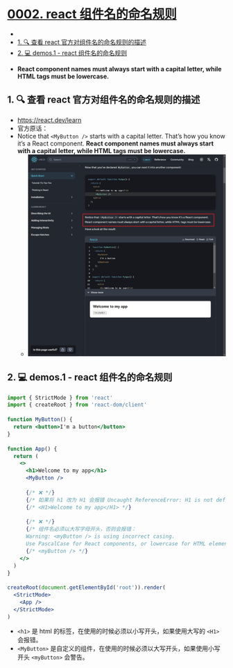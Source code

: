 # [0002. react 组件名的命名规则](https://github.com/Tdahuyou/TNotes.react/tree/main/0002.%20react%20%E7%BB%84%E4%BB%B6%E5%90%8D%E7%9A%84%E5%91%BD%E5%90%8D%E8%A7%84%E5%88%99)

<!-- region:toc -->


- 
- [1. 🔍 查看 react 官方对组件名的命名规则的描述](#1--查看-react-官方对组件名的命名规则的描述)
- [2. 💻 demos.1 - react 组件名的命名规则](#2--demos1---react-组件名的命名规则)
<!-- endregion:toc -->
- **React component names must always start with a capital letter, while HTML tags must be lowercase.**

## 1. 🔍 查看 react 官方对组件名的命名规则的描述

- https://react.dev/learn
- 官方原话：
- Notice that `<MyButton />` starts with a capital letter. That’s how you know it’s a React component. **React component names must always start with a capital letter, while HTML tags must be lowercase.**
  - ![](assets/2024-09-24-11-24-37.png)

## 2. 💻 demos.1 - react 组件名的命名规则

```jsx
import { StrictMode } from 'react'
import { createRoot } from 'react-dom/client'

function MyButton() {
  return <button>I'm a button</button>
}

function App() {
  return (
    <>
      <h1>Welcome to my app</h1>
      <MyButton />

      {/* ❌ */}
      {/* 如果将 h1 改为 H1 会报错 Uncaught ReferenceError: H1 is not defined */}
      {/* <H1>Welcome to my app</H1> */}

      {/* ❌ */}
      {/* 组件名必须以大写字母开头，否则会报错：
      Warning: <myButton /> is using incorrect casing.
      Use PascalCase for React components, or lowercase for HTML elements. */}
      {/* <myButton /> */}
    </>
  )
}

createRoot(document.getElementById('root')).render(
  <StrictMode>
    <App />
  </StrictMode>
)
```

- `<h1>` 是 html 的标签，在使用的时候必须以小写开头，如果使用大写的 `<H1>` 会报错。
- `<MyButton>` 是自定义的组件，在使用的时候必须以大写开头，如果使用小写开头 `<myButton>` 会警告。

